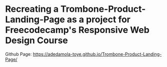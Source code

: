 # Recreating a Trombone-Product-Landing-Page as a project for Freecodecamp's Responsive Web Design Course
Github Page: https://adedamola-toye.github.io/Trombone-Product-Landing-Page/
